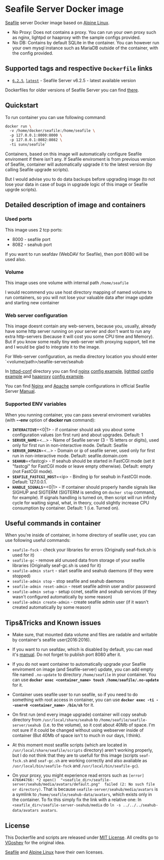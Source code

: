 # Seafile Server Docker image
[Seafile](http://seafile.com/) server Docker image based on [Alpine Linux](https://hub.docker.com/_/alpine/). 
- No Proxy: Does not contains a proxy. You can run your own proxy such as nginx, lightpd
  or haaproxy with the sample configs provided.
- No DB: Contains by default SQLite in the container. You can however run your own
  mysql instance such as MariaDB outside of the container, with the config
  provided.


## Supported tags and respective `Dockerfile` links

* [`6.2.5`](https://github.com/bernardgut/seafile-docker/blob/6.2.5/docker/Dockerfile), [`latest`](https://github.com/bernardgut/seafile-docker/blob/master/docker/Dockerfile) - Seafile Server v6.2.5 - latest available version

Dockerfiles for older versions of Seafile Server you can find [there](https://github.com/bernardgut/seafile-docker/tags).

## Quickstart

To run container you can use following command:
```bash
docker run \  
  -v /home/docker/seafile:/home/seafile \  
  -p 127.0.0.1:8000:8000 \  
  -p 127.0.0.1:8082:8082 \  
  -ti sunx/seafile`
```
Containers, based on this image will automatically configure Seafile enviroment if there isn't any. If Seafile enviroment is from previous version of Seafile, container will automatically upgrade it to the latest version (by calling Seafile upgrade scripts).
 
But I would advise you to do data backups before upgrading image 
 (to not lose your data in case of bugs in upgrade logic of this image or Seafile upgrde scripts).

## Detailed description of image and containers

### Used ports

This image uses 2 tcp ports:
* 8000 - seafile port
* 8082 - seahub port

If you want to run seafdav (WebDAV for Seafile), then port 8080 will be used also.

### Volume
This image uses one volume with internal path `/home/seafile`

I would recommend you use host directory mapping of named volume to run containers, so you will not lose your valuable data after image update and starting new container

### Web server configuration

This image doesnt contain any web-servers, because you, usually, already have some http server running on your server and don't want to run any extra http-servers (because it will cost you some CPU time and Memory). But if you know some really tiny web-server with proxying support, tell me and I would be glad to integrate it to the image.


For Web-server configuration, as media directory location you should enter
`<volume/path>/seafile-server/seahub

In [httpd-conf](proxy-conf) directory you can find
[nginx](https://www.nginx.com/) [config example](proxy-conf/nginx.conf.example),
[lighttpd](https://www.lighttpd.net/) [config example](proxy-conf/lighttpd.conf.example) and [haaproxy](https://www.haproxy.com/) [config example](proxy-conf/haproxy.cfg.example).

You can find 
[Nginx](https://manual.seafile.com/deploy/deploy_with_nginx.html) and 
[Apache](https://manual.seafile.com/deploy/deploy_with_apache.html) sample 
configurations in official Seafile Server [Manual](https://manual.seafile.com/).

### Supported ENV variables

When you running container, you can pass several enviroment variables (with **--env** option of **docker run** command):
* **`INTERACTIVE`**=\<0|1> - if container should ask you about some configuration values (on first run) and about upgrades. Default: 1
* **`SERVER_NAME`**=\<...> - Name of Seafile server (3 - 15 letters or digits), used only for first run in non-interactive mode. Default: Seafile
* **`SERVER_DOMAIN`**=\<...> - Domain or ip of seafile server, used only for first run in non-interactive mode. Default: seafile.domain.com
* **`SEAHUB`**=\<fastcgi> - If seahub should be started in FastCGI mode (set it "fastcgi" for FastCGI mode or leave empty otherwise). Default: empty (not FastCGI mode).
* **`SEAFILE_FASTCGI_HOST`**=\<ip> - Binding ip for seahub in FastCGI mode. Default: 127.0.0.1.
* **`HANDLE_SIGNALS`**=\<0|1> - If container should properly handle signals like SIGHUP and SIGTERM (SIGTERM is sending on `docker stop` command, for example). If signals handling is turned on, then script will run infinity cycle for waiting signal, what, in theory, could slightly increase CPU consumption by container. Default: 1 (i.e. Turned on).

## Useful commands in container

When you're inside of container, in home directory of seafile user, you can use following useful commands:
* `seafile-fsck` - check your libraries for errors (Originally seaf-fsck.sh is used for it)
* `seafile-gc` - remove ald unused data from storage of your seafile libraries (Originally seaf-gc.sh is used for it)
* `seafile-admin start` - start seafile and seahub daemons (if they were stopped)
* `seafile-admin stop` - stop seafile and seahub daemons
* `seafile-admin reset-admin` - reset seafile admin user and/or password
* `seafile-admin setup` - setup ccnet, seafile and seahub services (if they wasn't configured automatically by some reason)
* `seafile-admin create-admin` - create seafile admin user (if it wasn't created automatically by some reason)

## Tips&amp;Tricks and Known issues

* Make sure, that mounted data volume and files are radable and writable by container's seafile user(2016:2016).

* If you want to run seafdav, which is disabled by default, you can read it's [manual](https://manual.seafile.com/extension/webdav.html). Do not forget to publish port 8080 after it.

* If you do not want container to automatically upgrade your Seafile enviroment on image (and Seafile-server) update, 
you can add empty file named `.no-update` to directory `/home/seafile` in your container. You can use **`docker exec <container_name> touch /home/seafile/.no-update`** for it.

* Container uses seafile user to run seafile, so if you need to do something with root access in container, you can use **`docker exec -ti --user=0 <container_name> /bin/sh`** for it.

* On first run (end every image upgrade) container will copy seahub directory from `/usr/local/share/seahub` to `/home/seafile/seafile-server/seahub `(i.e. to the volume), so it cost about 40Mb of space. I'm not sure if it could be changed without using webserver inside of container (But 40Mb of space isn't to much in our days, I think).

* At this moment most seafile scripts (which are located in `/usr/local/share/seafile/scripts` directory) aren't working properly, but I do not think that they are to usefull for this image (scripts `seaf-fsck.sh` and `seaf-gc.sh` are working correctly and also avaliable as `/usr/local/bin/seafile-fsck` and `/usr/local/bin/seafile-gc`).

* On your proxy, you might experience read errors such as ` [error] 4766#4766: *2 open()  "<seafile_dir>/seafile-server/seahub/media/avatars/default.png"  failed (2: No such file or directory) `. That is because `seafile-server/seahub/media/avatars` is a symlink to `/home/seafile/seahub-data/avatars`, which exists only in the container. To fix this simply fix the link with a relative one: In `<seafile_dir>/seafile-server-seahub/media` do `ln -s ../../../seahub-data/avatars avatars`.  

## License

This Dockerfile and scripts are released under [MIT License](https://github.com/bernardgut/seafile-docker/blob/master/LICENSE). All credits go to [VGoshev](https://github.com/VGoshev/seafile-docker) for the original idea.

[Seafile](https://github.com/haiwen/seafile/blob/master/LICENSE.txt) and [Alpine Linux](https://www.alpinelinux.org/) have their own licenses.

